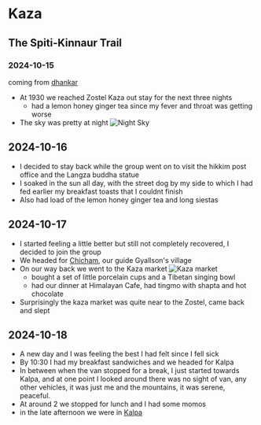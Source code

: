 # Kaza

## The Spiti-Kinnaur Trail

### 2024-10-15

coming from [dhankar](dhankar#2024-10-15)

- At 1930 we reached Zostel Kaza out stay for the next three nights
  - had a lemon honey ginger tea since my fever and throat was getting worse
- The sky was pretty at night
  ![Night Sky](night.avif)

## 2024-10-16

- I decided to stay back while the group went on to visit the hikkim post office and the Langza buddha statue
- I soaked in the sun all day, with the street dog by my side to which I had fed earlier my breakfast toasts that I couldnt finish 
- Also had load of the lemon honey ginger tea and long siestas

## 2024-10-17

- I started feeling a little better but still not completely recovered, I decided to join the group
- We headed for [Chicham](chicham#2024-10-17), our guide Gyallson's village
- On our way back we went to the Kaza market
  ![Kaza market](market.avif)
  - bought a set of little porcelain cups and a Tibetan singing bowl
  - had our dinner at Himalayan Cafe, had tingmo with shapta and hot chocolate
- Surprisingly the kaza market was quite near to the Zostel, came back and slept

## 2024-10-18

- A new day and I was feeling the best I had felt since I fell sick
- By 10:30 I had my breakfast sandwiches and we headed for Kalpa
- In between when the van stopped for a break, I just started towards Kalpa, and at one point I looked around there was no sight of van, any other vehicles, it was just me and the mountains, it was serene, peaceful.
- At around 2 we stopped for lunch and I had some momos 
- in the late afternoon we were in [Kalpa](kalpa#2024-10-18)